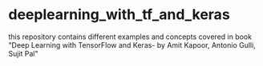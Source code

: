 # deeplearning_with_tf_and_keras
this repository contains different examples and concepts covered in book "Deep Learning with TensorFlow and Keras- by Amit Kapoor, Antonio Gulli, Sujit Pal"
